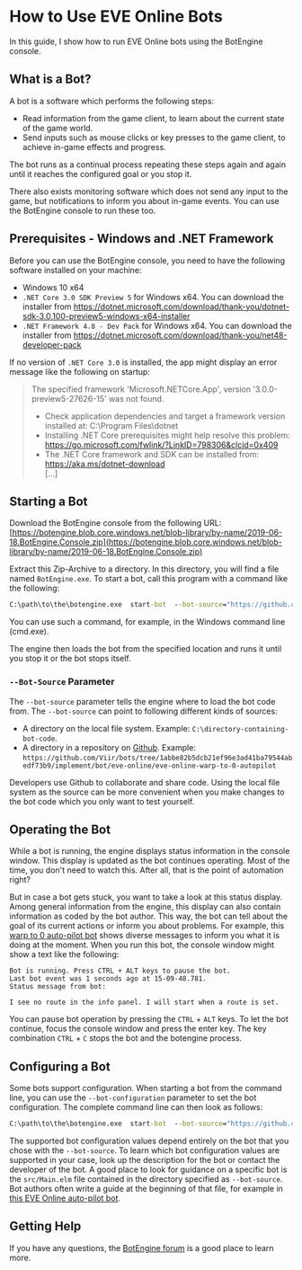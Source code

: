 # How to Use EVE Online Bots

In this guide, I show how to run EVE Online bots using the BotEngine console.

## What is a Bot?

A bot is a software which performs the following steps:

+ Read information from the game client, to learn about the current state of the game world.
+ Send inputs such as mouse clicks or key presses to the game client, to achieve in-game effects and progress.

The bot runs as a continual process repeating these steps again and again until it reaches the configured goal or you stop it.

There also exists monitoring software which does not send any input to the game, but notifications to inform you about in-game events. You can use the BotEngine console to run these too.

## Prerequisites - Windows and .NET Framework

Before you can use the BotEngine console, you need to have the following software installed on your machine:
+ Windows 10 x64
+ `.NET Core 3.0 SDK Preview 5` for Windows x64. You can download the installer from https://dotnet.microsoft.com/download/thank-you/dotnet-sdk-3.0.100-preview5-windows-x64-installer
+ `.NET Framework 4.8 - Dev Pack` for Windows x64. You can download the installer from https://dotnet.microsoft.com/download/thank-you/net48-developer-pack

If no version of `.NET Core 3.0` is installed, the app might display an error message like the following on startup:

> The specified framework 'Microsoft.NETCore.App', version '3.0.0-preview5-27626-15' was not found.
>   - Check application dependencies and target a framework version installed at:
>       C:\Program Files\dotnet
>   - Installing .NET Core prerequisites might help resolve this problem:
>       https://go.microsoft.com/fwlink/?LinkID=798306&clcid=0x409
>   - The .NET Core framework and SDK can be installed from:
>       https://aka.ms/dotnet-download    
> [...]

## Starting a Bot

Download the BotEngine console from the following URL:
[https://botengine.blob.core.windows.net/blob-library/by-name/2019-06-18.BotEngine.Console.zip](https://botengine.blob.core.windows.net/blob-library/by-name/2019-06-18.BotEngine.Console.zip)

Extract this Zip-Archive to a directory. In this directory, you will find a file named `BotEngine.exe`. To start a bot, call this program with a command like the following:

```cmd
C:\path\to\the\botengine.exe  start-bot  --bot-source="https://github.com/Viir/bots/tree/1abbe82b5dcb21ef96e3ad41ba79544abedf73b9/implement/bot/eve-online/eve-online-warp-to-0-autopilot"
```

You can use such a command, for example, in the Windows command line (cmd.exe).

The engine then loads the bot from the specified location and runs it until you stop it or the bot stops itself.

### `--Bot-Source` Parameter

The `--bot-source` parameter tells the engine where to load the bot code from. The `--bot-source` can point to following different kinds of sources:

+ A directory on the local file system. Example: `C:\directory-containing-bot-code`.
+ A directory in a repository on [Github](https://github.com). Example: `https://github.com/Viir/bots/tree/1abbe82b5dcb21ef96e3ad41ba79544abedf73b9/implement/bot/eve-online/eve-online-warp-to-0-autopilot`

Developers use Github to collaborate and share code. Using the local file system as the source can be more convenient when you make changes to the bot code which you only want to test yourself.

## Operating the Bot

While a bot is running, the engine displays status information in the console window. This display is updated as the bot continues operating.
Most of the time, you don't need to watch this. After all, that is the point of automation right?

But in case a bot gets stuck, you want to take a look at this status display. Among general information from the engine, this display can also contain information as coded by the bot author. This way, the bot can tell about the goal of its current actions or inform you about problems. For example, this [warp to 0 auto-pilot bot](https://github.com/Viir/bots/tree/de00799cd5edf771f210c8265d249f1380bd6382/implement/bot/eve-online/eve-online-warp-to-0-autopilot) shows diverse messages to inform you what it is doing at the moment. When you run this bot, the console window might show a text like the following:

```
Bot is running. Press CTRL + ALT keys to pause the bot.
Last bot event was 1 seconds ago at 15-09-48.781.
Status message from bot:

I see no route in the info panel. I will start when a route is set.
```

You can pause bot operation by pressing the `CTRL` + `ALT` keys. To let the bot continue, focus the console window and press the enter key. The key combination `CTRL` + `C` stops the bot and the botengine process.

## Configuring a Bot

Some bots support configuration. When starting a bot from the command line, you can use the `--bot-configuration` parameter to set the bot configuration. The complete command line can then look as follows:
```cmd
C:\path\to\the\botengine.exe  start-bot  --bot-source="https://github.com/Viir/bots/tree/b50d8dfd5a66654e9529dd3d07ff97e2e682c3f9/implement/bot/general/demonstrate-bot-configuration" --bot-configuration" --bot-configuration="My bot configuration"
```

The supported bot configuration values depend entirely on the bot that you chose with the `--bot-source`. To learn which bot configuration values are supported in your case, look up the description for the bot or contact the developer of the bot. A good place to look for guidance on a specific bot is the `src/Main.elm` file contained in the directory specified as `--bot-source`. Bot authors often write a guide at the beginning of that file, for example in [this EVE Online auto-pilot bot](https://github.com/Viir/bots/blob/d05d741d68b8ac4b20e8c222f9b1828bc2fb534b/implement/bot/eve-online/eve-online-warp-to-0-autopilot/src/Main.elm).

## Getting Help

If you have any questions, the [BotEngine forum](https://forum.botengine.org) is a good place to learn more.
